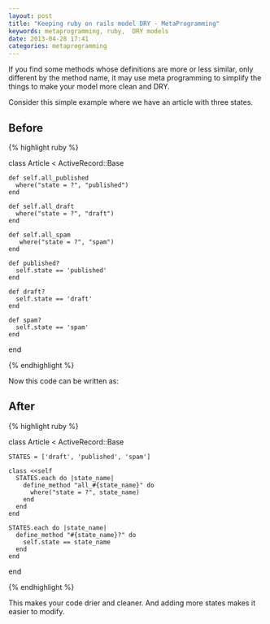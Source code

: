 ```yaml
---
layout: post
title: "Keeping ruby on rails model DRY - MetaProgramming"
keywords: metaprogramming, ruby,  DRY models
date: 2013-04-28 17:41
categories: metaprogramming
---
```


If you find some methods whose definitions are more or less similar, only different by the method name, it may use meta programming to simplify the things to make your model more clean and DRY.

Consider this simple example where we have an article with three states.



## Before

{% highlight ruby %}

  class Article < ActiveRecord::Base

    def self.all_published
      where("state = ?", "published")
    end

    def self.all_draft
      where("state = ?", "draft")
    end

    def self.all_spam
       where("state = ?", "spam")
    end

    def published?
      self.state == 'published'
    end

    def draft?
      self.state == 'draft'
    end

    def spam?
      self.state == 'spam'
    end
  end

{% endhighlight %}

Now this code can be written as:

## After

{% highlight ruby %}

  class Article < ActiveRecord::Base

    STATES = ['draft', 'published', 'spam']

    class <<self
      STATES.each do |state_name|
        define_method "all_#{state_name}" do
          where("state = ?", state_name)
        end
      end
    end

    STATES.each do |state_name|
      define_method "#{state_name}?" do
        self.state == state_name
      end
    end

  end

{% endhighlight %}

This makes your code drier and cleaner. And adding more states makes it easier to modify.
